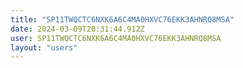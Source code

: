 ```yaml
---
title: "SP11TWQCTC6NXK6A6C4MA0HXVC76EKK3AHNRQ8MSA"
date: 2024-03-09T20:31:44.912Z
user: SP11TWQCTC6NXK6A6C4MA0HXVC76EKK3AHNRQ8MSA
layout: "users"
---
```

    